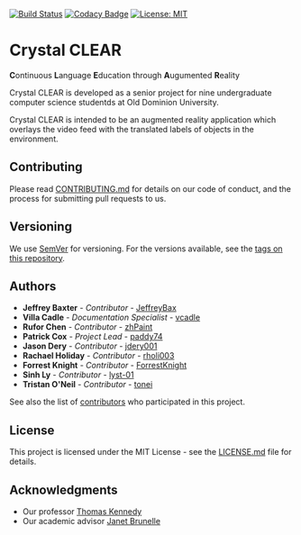 [![Build Status](https://travis-ci.org/paddy74/crystal-clear.svg?branch=master)](https://travis-ci.org/paddy74/crystal-clear)
[![Codacy Badge](https://api.codacy.com/project/badge/Grade/17fd79b0fb414acc86d791d68c7c4ac0)](https://www.codacy.com/app/paddy74/crystal-clear?utm_source=github.com&amp;utm_medium=referral&amp;utm_content=paddy74/crystal-clear&amp;utm_campaign=Badge_Grade)
[![License: MIT](https://img.shields.io/badge/License-MIT-yellow.svg)](https://opensource.org/licenses/MIT)

# Crystal CLEAR

**C**ontinuous **L**anguage **E**ducation through **A**ugumented **R**eality

Crystal CLEAR is developed as a senior project for nine undergraduate computer science studentds at Old Dominion University.

Crystal CLEAR is intended to be an augmented reality application which overlays the video feed with the translated labels of objects in the environment.

## Contributing

Please read [CONTRIBUTING.md](CONTRIBUTING.md) for details on our code of conduct, and the process for submitting pull requests to us.

## Versioning

We use [SemVer](http://semver.org/) for versioning. For the versions available, see the [tags on this repository]().

## Authors

* **Jeffrey Baxter** - *Contributor* - [JeffreyBax](https://github.com/JeffreyBax)
* **Villa Cadle** - *Documentation Specialist* - [vcadle](https://github.com/vcadle)
* **Rufor Chen** - *Contributor* - [zhPaint](https://github.com/zhPaint)
* **Patrick Cox** - *Project Lead* - [paddy74](https://github.com/paddy74)
* **Jason Dery** - *Contributor* - [jdery001](https://github.com/jdery001)
* **Rachael Holiday** - *Contributor* - [rholi003](https://github.com/rholi003)
* **Forrest Knight** - *Contributor* - [ForrestKnight](https://github.com/ForrestKnight)
* **Sinh Ly** - *Contributor* - [lyst-01](https://github.com/lyst-01)
* **Tristan O'Neil** - *Contributor* - [tonei](https://github.com/tonei)

See also the list of [contributors](https://github.com/paddy74/cs532-s17/graphs/contributors) who participated in this project.

## License

This project is licensed under the MIT License - see the [LICENSE.md](LICENSE.md) file for details.

## Acknowledgments

* Our professor [Thomas Kennedy](http://www.cs.odu.edu/~tkennedy/)
* Our academic advisor [Janet Brunelle](http://www.cs.odu.edu/~brunelle/)
